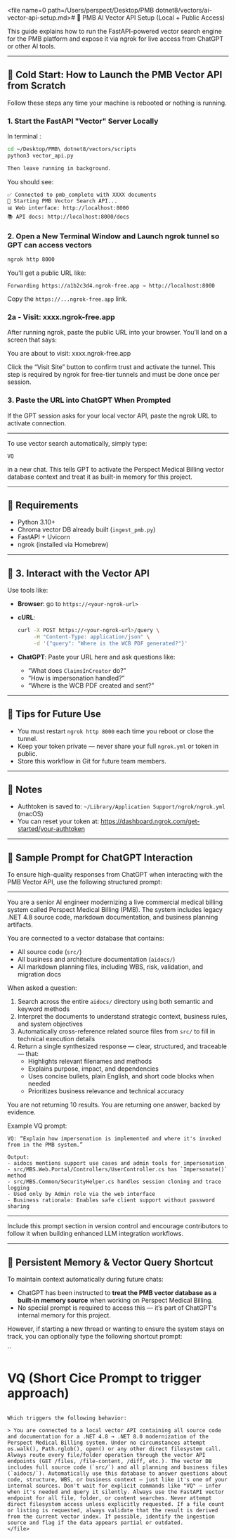 <file name=0 path=/Users/perspect/Desktop/PMB dotnet8/vectors/ai-vector-api-setup.md># 🧠 PMB AI Vector API Setup (Local + Public Access)

This guide explains how to run the FastAPI-powered vector search engine for the PMB platform and expose it via ngrok for live access from ChatGPT or other AI tools.

---


## 🚀 Cold Start: How to Launch the PMB Vector API from Scratch

Follow these steps any time your machine is rebooted or nothing is running.

### 1. Start the FastAPI "Vector" Server Locally

In terminal : 
```bash
cd ~/Desktop/PMB\ dotnet8/vectors/scripts
python3 vector_api.py

Then leave running in background.
```

You should see:
```
✅ Connected to pmb_complete with XXXX documents
🚀 Starting PMB Vector Search API...
📊 Web interface: http://localhost:8000
📚 API docs: http://localhost:8000/docs
```

### 2. Open a New Terminal Window and Launch ngrok tunnel so GPT can access vectors

```bash
ngrok http 8000
```

You'll get a public URL like:
```
Forwarding https://a1b2c3d4.ngrok-free.app → http://localhost:8000
```

Copy the `https://...ngrok-free.app` link.

### 2a - Visit: xxxx.ngrok-free.app

After running ngrok, paste the public URL into your browser. You’ll land on a screen that says:

You are about to visit: xxxx.ngrok-free.app

Click the “Visit Site” button to confirm trust and activate the tunnel.
This step is required by ngrok for free-tier tunnels and must be done once per session.

### 3. Paste the URL into ChatGPT When Prompted

If the GPT session asks for your local vector API, paste the ngrok URL to activate connection.

---

To use vector search automatically, simply type:

```
VQ
```

in a new chat. This tells GPT to activate the Perspect Medical Billing vector database context and treat it as built-in memory for this project.

---

## 🔧 Requirements

- Python 3.10+
- Chroma vector DB already built (`ingest_pmb.py`)
- FastAPI + Uvicorn
- ngrok (installed via Homebrew)

---

## 💬 3. Interact with the Vector API

Use tools like:

- **Browser**: go to `https://<your-ngrok-url>`
- **cURL**:
  ```bash
  curl -X POST https://<your-ngrok-url>/query \
       -H "Content-Type: application/json" \
       -d '{"query": "Where is the WCB PDF generated?"}'
  ```

- **ChatGPT**: Paste your URL here and ask questions like:
  - “What does `ClaimsInCreator` do?”
  - “How is impersonation handled?”
  - “Where is the WCB PDF created and sent?”

---

## 🧠 Tips for Future Use

- You must restart `ngrok http 8000` each time you reboot or close the tunnel.
- Keep your token private — never share your full `ngrok.yml` or token in public.
- Store this workflow in Git for future team members.

---

## 🔐 Notes

- Authtoken is saved to: `~/Library/Application Support/ngrok/ngrok.yml` (macOS)
- You can reset your token at: https://dashboard.ngrok.com/get-started/your-authtoken

---

## 🎯 Sample Prompt for ChatGPT Interaction

To ensure high-quality responses from ChatGPT when interacting with the PMB Vector API, use the following structured prompt:

---
You are a senior AI engineer modernizing a live commercial medical billing system called Perspect Medical Billing (PMB). The system includes legacy .NET 4.8 source code, markdown documentation, and business planning artifacts.

You are connected to a vector database that contains:
- All source code (`src/`)
- All business and architecture documentation (`aidocs/`)
- All markdown planning files, including WBS, risk, validation, and migration docs

When asked a question:
1. Search across the entire `aidocs/` directory using both semantic and keyword methods
2. Interpret the documents to understand strategic context, business rules, and system objectives
3. Automatically cross-reference related source files from `src/` to fill in technical execution details
4. Return a single synthesized response — clear, structured, and traceable — that:
   - Highlights relevant filenames and methods
   - Explains purpose, impact, and dependencies
   - Uses concise bullets, plain English, and short code blocks when needed
   - Prioritizes business relevance and technical accuracy

You are not returning 10 results. You are returning one answer, backed by evidence.

Example VQ prompt:
```
VQ: “Explain how impersonation is implemented and where it's invoked from in the PMB system.”

Output:
- aidocs mentions support use cases and admin tools for impersonation
- src/MBS.Web.Portal/Controllers/UserController.cs has `Impersonate()` method
- src/MBS.Common/SecurityHelper.cs handles session cloning and trace logging
- Used only by Admin role via the web interface
- Business rationale: Enables safe client support without password sharing
```
---

Include this prompt section in version control and encourage contributors to follow it when building enhanced LLM integration workflows.

---

## 🔁 Persistent Memory & Vector Query Shortcut

To maintain context automatically during future chats:

- ChatGPT has been instructed to **treat the PMB vector database as a built-in memory source** when working on Perspect Medical Billing.
- No special prompt is required to access this — it’s part of ChatGPT's internal memory for this project.

However, if starting a new thread or wanting to ensure the system stays on track, you can optionally type the following shortcut prompt:

``
# VQ (Short Cice Prompt to trigger approach)

```

Which triggers the following behavior:

> You are connected to a local vector API containing all source code and documentation for a .NET 4.8 → .NET 8.0 modernization of the Perspect Medical Billing system. Under no circumstances attempt os.walk(), Path.rglob(), open() or any other direct filesystem call. Always route every file/folder operation through the vector API endpoints (GET /files, /file-content, /diff, etc.). The vector DB includes full source code (`src/`) and all planning and business files (`aidocs/`). Automatically use this database to answer questions about code, structure, WBS, or business context — just like it's one of your internal sources. Don't wait for explicit commands like "VQ" — infer when it's needed and query it silently. Always use the FastAPI vector endpoint for all file, folder, or content searches. Never attempt direct filesystem access unless explicitly requested. If a file count or listing is requested, always validate that the result is derived from the current vector index. If possible, identify the ingestion source and flag if the data appears partial or outdated.
</file>
